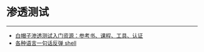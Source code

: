 # 渗透测试

------

- [白帽子渗透测试入门资源：参考书、课程、工具、认证](白帽子渗透测试入门资源.html)
- [各种语言一句话反弹 shell](各种语言一句话反弹shell.html)
